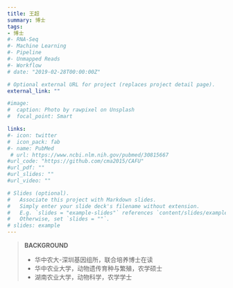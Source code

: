 ```yaml
---
title: 王超
summary: 博士
tags:
- 博士
#- RNA-Seq
#- Machine Learning
#- Pipeline
#- Unmapped Reads
#- Workflow
# date: "2019-02-28T00:00:00Z"

# Optional external URL for project (replaces project detail page).
external_link: ""

#image:
#  caption: Photo by rawpixel on Unsplash
#  focal_point: Smart

links:
#- icon: twitter
#  icon_pack: fab
#- name: PubMed
 # url: https://www.ncbi.nlm.nih.gov/pubmed/30815667
#url_code: "https://github.com/cma2015/CAFU"
#url_pdf: ""
#url_slides: ""
#url_video: ""

# Slides (optional).
#   Associate this project with Markdown slides.
#   Simply enter your slide deck's filename without extension.
#   E.g. `slides = "example-slides"` references `content/slides/example-slides.md`.
#   Otherwise, set `slides = ""`.
# slides: example
---
```


>  
>
>  **BACKGROUND**
>
>  * 华中农大-深圳基因组所，联合培养博士在读
>  * 华中农业大学，动物遗传育种与繁殖，农学硕士
>  * 湖南农业大学，动物科学，农学学士   
